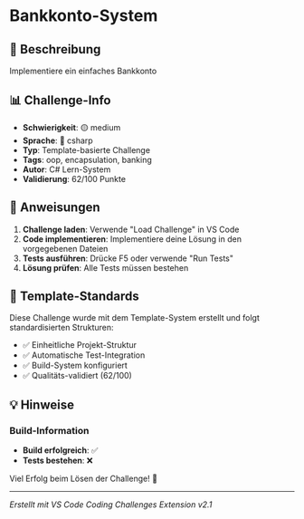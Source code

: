# Bankkonto-System

## 📝 Beschreibung

Implementiere ein einfaches Bankkonto

## 📊 Challenge-Info

- **Schwierigkeit**: 🟡 medium
- **Sprache**: 🔷 csharp
- **Typ**: Template-basierte Challenge
- **Tags**: oop, encapsulation, banking
- **Autor**: C# Lern-System
- **Validierung**: 62/100 Punkte

## 🚀 Anweisungen

1. **Challenge laden**: Verwende "Load Challenge" in VS Code
2. **Code implementieren**: Implementiere deine Lösung in den vorgegebenen Dateien
3. **Tests ausführen**: Drücke F5 oder verwende "Run Tests"
4. **Lösung prüfen**: Alle Tests müssen bestehen

## 🧪 Template-Standards

Diese Challenge wurde mit dem Template-System erstellt und folgt standardisierten Strukturen:

- ✅ Einheitliche Projekt-Struktur
- ✅ Automatische Test-Integration  
- ✅ Build-System konfiguriert
- ✅ Qualitäts-validiert (62/100)

## 💡 Hinweise


### Build-Information
- **Build erfolgreich**: ✅
- **Tests bestehen**: ❌


Viel Erfolg beim Lösen der Challenge! 🎉

---
*Erstellt mit VS Code Coding Challenges Extension v2.1*